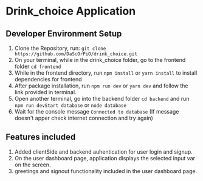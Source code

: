 # Drink_choice Application

## Developer Environment Setup
1. Clone the Repository, run: `git clone https://github.com/DaScOrPiO/drink_choice.git`
2. On your terminal, while in the drink_choice folder, go to the frontend folder `cd frontend`
3. While in the frontend directory, run `npm install` or `yarn install` to install dependencies for frontend
4. After package installation, run `npm run dev` or `yarn dev` and follow the link provided in terminal.
5. Open another terminal, go into the backend folder `cd backend` and run `npm run devStart database` or `node database`
6. Wait for the console message `Connected to database` (If message doesn't apper check internet connection and try again)

## Features included
1. Added clientSide and backend auhentication for user login and signup.
2. On the user dashboard page, application displays the selected input var on the screen.
3. greetings and signout functionality included in the user dashboard page.

